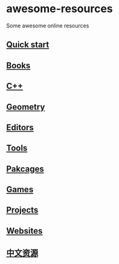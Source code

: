 # awesome-resources
Some awesome online resources

## [Quick start](https://github.com/cplusplusjasper/awesome-resources/blob/main/quick-start.md)

## [Books](https://github.com/cplusplusjasper/awesome-resources/blob/main/books.md)

## [C++](https://github.com/cplusplusjasper/awesome-resources/blob/main/C++.md)

## [Geometry](https://github.com/cplusplusjasper/awesome-resources/blob/main/geometry.md)

## [Editors](https://github.com/cplusplusjasper/awesome-resources/blob/main/editors.md)

## [Tools](https://github.com/cplusplusjasper/awesome-resources/blob/main/tools.md)

## [Pakcages](https://github.com/cplusplusjasper/awesome-resources/blob/main/packages.md)

## [Games](https://github.com/cplusplusjasper/awesome-resources/blob/main/games.md)

## [Projects](https://github.com/cplusplusjasper/awesome-resources/blob/main/projects.md)

## [Websites](https://github.com/cplusplusjasper/awesome-resources/blob/main/websites.md)

## [中文资源](https://github.com/cplusplusjasper/awesome-resources/blob/main/chinese.md)
